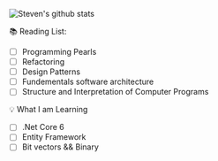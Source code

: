 ![Steven's github stats](https://github-readme-stats.vercel.app/api?username=stevenmdixon)

📚 Reading List:
- [ ] Programming Pearls
- [ ] Refactoring
- [ ] Design Patterns
- [ ] Fundementals software architecture
- [ ] Structure and Interpretation of Computer Programs

💡 What I am Learning
- [ ] .Net Core 6
- [ ] Entity Framework
- [ ] Bit vectors && Binary

<!--
**StevenMDixon/StevenMDixon** is a ✨ _special_ ✨ repository because its `README.md` (this file) appears on your GitHub profile.

Here are some ideas to get you started:

- 🔭 I’m currently working on ...-
 🌱 I’m currently learning ...
- 👯 I’m looking to collaborate on ...
- 🤔 I’m looking for help with ...
- 💬 Ask me about ...
- 📫 How to reach me: ...
- 😄 Pronouns: ...
- ⚡ Fun fact: ...
-->
